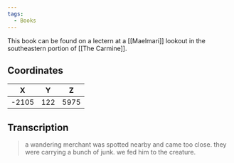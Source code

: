 ```yaml
---
tags:
  - Books
---
```


This book can be found on a lectern at a [[Maelmari]] lookout in the southeastern portion of [[The Carmine]].

## Coordinates
| **X** | **Y** | **Z** |
| :---: | :---: | :---: |
| -2105 |  122  | 5975  |

## Transcription
> a wandering merchant was spotted nearby and came too close.
> they were carrying a bunch of junk. we fed him to the creature.

